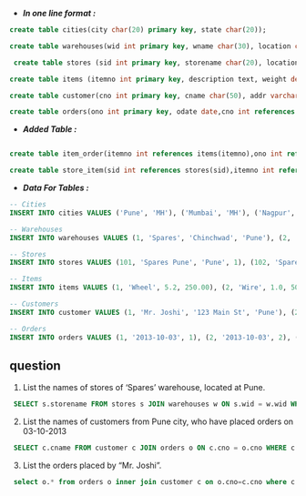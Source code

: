 <!-- ```sql
CREATE TABLE cities (
    city CHAR(20),
    state CHAR(20)
);

CREATE TABLE warehouses (
    wid INTEGER,
    wname CHAR(30),
    location CHAR(20)
);

CREATE TABLE stores (
    sid INTEGER,
    store_name CHAR(20),
    location_city CHAR(20),
    wid INTEGER
);

CREATE TABLE items (
    itemno INTEGER,
    description TEXT,
    weight DECIMAL(5,2),
    cost DECIMAL(5,2)
);

CREATE TABLE customer (
    cno INTEGER,
    cname CHAR(50),
    addr VARCHAR(50),
    cu_city CHAR(20)
);

CREATE TABLE orders (
    ono INT,
    odate DATE
);
``` -->

- **_In one line format :_**

```sql
create table cities(city char(20) primary key, state char(20));

create table warehouses(wid int primary key, wname char(30), location char(50),city char(20) references cities(city));

 create table stores (sid int primary key, storename char(20), location_city char(20), wid int references warehouses(wid));

create table items (itemno int primary key, description text, weight decimal(5,2), cost decimal(5,2));

create table customer(cno int primary key, cname char(50), addr varchar(50), cu_city char(20));

create table orders(ono int primary key, odate date,cno int references customer(cno));
```

- **_Added Table :_**

```sql

create table item_order(itemno int references items(itemno),ono int references orders(ono),ordered_quantity int);

create table store_item(sid int references stores(sid),itemno int references items(itemno),quantity int);
```

- **_Data For Tables :_**

```sql
-- Cities
INSERT INTO cities VALUES ('Pune', 'MH'), ('Mumbai', 'MH'), ('Nagpur', 'MH');

-- Warehouses
INSERT INTO warehouses VALUES (1, 'Spares', 'Chinchwad', 'Pune'), (2, 'Electronics', 'Andheri', 'Mumbai'), (3, 'Books', 'Civil Lines', 'Nagpur');

-- Stores
INSERT INTO stores VALUES (101, 'Spares Pune', 'Pune', 1), (102, 'Spares Mumbai', 'Mumbai', 1), (201, 'Electronic Andheri', 'Mumbai', 2), (301, 'Book Nagpur', 'Nagpur', 3);

-- Items
INSERT INTO items VALUES (1, 'Wheel', 5.2, 250.00), (2, 'Wire', 1.0, 50.00); -- Add more items as needed

-- Customers
INSERT INTO customer VALUES (1, 'Mr. Joshi', '123 Main St', 'Pune'), (2, 'Ms. Patil', '456 Park Ave', 'Mumbai'), (3, 'Mr. Sharma', '789 High St', 'Pune');

-- Orders
INSERT INTO orders VALUES (1, '2013-10-03', 1), (2, '2013-10-03', 2), (3, '2013-10-05', 1), (4, '2013-10-03', 3);

```

## question

1. List the names of stores of ‘Spares’ warehouse, located at Pune.

```sql
 SELECT s.storename FROM stores s JOIN warehouses w ON s.wid = w.wid WHERE w.wname = 'Spares' AND w.city = 'Pune';
```

2. List the names of customers from Pune city, who have placed orders on 03-10-2013

```sql
 SELECT c.cname FROM customer c JOIN orders o ON c.cno = o.cno WHERE c.cu_city = 'Pune' AND o.odate = '2013-10-03';
```

3. List the orders placed by “Mr. Joshi”.

```sql
 select o.* from orders o inner join customer c on o.cno=c.cno where c.cname='Mr. Joshi';
```
